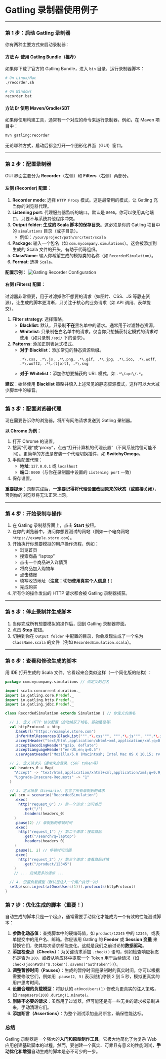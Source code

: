 # Gatling 录制器使用例子

---

### 第 1 步：启动 Gatling 录制器

你有两种主要方式来启动录制器：

#### 方法 A: 使用 Gatling Bundle（推荐）

如果你下载了官方的 Gatling Bundle，进入 `bin` 目录，运行录制器脚本：

```bash
# On Linux/Mac
./recorder.sh

# On Windows
recorder.bat
```

#### 方法 B: 使用 Maven/Gradle/SBT

如果你使用构建工具，通常有一个对应的命令来运行录制器。例如，在 Maven 项目中：

```bash
mvn gatling:recorder
```

无论哪种方式，启动后都会打开一个图形化界面（GUI）窗口。

---

### 第 2 步：配置录制器

GUI 界面主要分为 **Recorder**（左侧）和 **Filters**（右侧）两部分。

#### **左侧 (Recorder) 配置：**

1.  **Recorder mode**: 选择 `HTTP Proxy` 模式。这是最常用的模式，让 Gatling 充当你的浏览器代理。
2.  **Listening port**: 代理服务器监听的端口。默认是 `8000`。你可以使用其他端口，只要不与系统其他程序冲突。
3.  **Output folder**: **生成的 Scala 脚本的保存目录**。这必须是你的 Gatling 项目中的 `simulations` 目录（或子目录）。
    *   例如：`/your/project/path/src/test/scala`
4.  **Package**: 输入一个包名（如 `com.mycompany.simulations`）。这会被添加到生成的 Scala 文件的开头，有助于代码组织。
5.  **ClassName**: 输入你希望生成的模拟类的名称（如 `RecordedSimulation`）。
6.  **Format**: 选择 `Scala`。

**配置示例：**
![Gatling Recorder Configuration](https://gatling.io/docs/gatling/reference/current/visuals/recorder/recorder_basic_settings.png)

#### **右侧 (Filters) 配置：**

过滤器非常重要，用于过滤掉你不想要的请求（如图片、CSS、JS 等静态资源），让生成的脚本更清晰，只关注于核心的业务请求（如 API 调用、表单提交）。

1.  **Filter strategy**: 选择策略。
    *   **Blacklist**: 默认。只录制**不在**黑名单中的请求。通常用于过滤静态资源。
    *   **Whitelist**: 只录制**在**白名单中的请求。仅当你只想捕获特定模式的请求时使用（如只录制 `/api/` 下的请求）。
2.  **Patterns**: 添加正则表达式模式。
    *   **对于 Blacklist**：添加常见的静态资源后缀。
        ```
        .*\.css, .*\.js, .*\.png, .*\.gif, .*\.jpg, .*\.ico, .*\.woff, .*\.woff2, .*\.(t|o)tf, .*\.svg
        ```
    *   **对于 Whitelist**：添加你想要捕获的 URL 模式，如 `.*\/api\/.*`。

**建议**：始终使用 **Blacklist** 策略并填入上述常见的静态资源模式，这样可以大大减少脚本中的噪音。

---

### 第 3 步：配置浏览器代理

现在需要告诉你的浏览器，将所有网络请求发送到 Gatling 录制器。

**以 Chrome 为例：**

1.  打开 Chrome 的设置。
2.  搜索“代理”或“proxy”，点击“打开计算机的代理设置”（不同系统路径可能不同）。更简单的方法是安装一个代理切换插件，如 **SwitchyOmega**。
3.  手动配置代理：
    *   **地址**: `127.0.0.1` 或 `localhost`
    *   **端口**: `8000`（与你在录制器中设置的 `Listening port` 一致）
4.  保存设置。

**重要提示**：录制完成后，**一定要记得将代理设置改回原来的状态（或直接关闭）**，否则你的浏览器将无法正常上网。

---

### 第 4 步：开始录制与操作

1.  在 Gatling 录制器界面上，点击 **Start** 按钮。
2.  在你的浏览器中，访问你想要测试的网站（例如一个电商网站 `https://example.store.com`）。
3.  开始执行你想要模拟的用户操作流程，例如：
    *   浏览首页
    *   搜索商品 “laptop”
    *   点击一个商品进入详情页
    *   将商品加入购物车
    *   点击结账
    *   填写收货地址（**注意：切勿使用真实个人信息！**）
    *   完成购买
4.  所有你的操作发出的 HTTP 请求都会被 Gatling 录制器捕获。

---

### 第 5 步：停止录制并生成脚本

1.  当你完成所有想要模拟的操作后，回到 Gatling 录制器界面。
2.  点击 **Stop** 按钮。
3.  切换到你在 `Output folder` 中配置的目录，你会发现生成了一个名为 `ClassName.scala` 的文件（例如 `RecordedSimulation.scala`）。

---

### 第 6 步：查看和修改生成的脚本

用 IDE 打开生成的 Scala 文件。它看起来会类似这样（一个简化版的结构）：

```scala
package com.mycompany.simulations // 你定义的包名

import scala.concurrent.duration._
import io.gatling.core.Predef._
import io.gatling.http.Predef._
import io.gatling.jdbc.Predef._

class RecordedSimulation extends Simulation { // 你定义的类名

  // 1. 定义 HTTP 协议配置（自动捕获了域名、基础路径等）
  val httpProtocol = http
    .baseUrl("https://example.store.com")
    .inferHtmlResources(BlackList(""".*\.css""", """.*\.js""", """.*\.ico"""), WhiteList())
    .acceptHeader("text/html,application/xhtml+xml,application/xml;q=0.9,*/*;q=0.8")
    .acceptEncodingHeader("gzip, deflate")
    .acceptLanguageHeader("en-US,en;q=0.5")
    .userAgentHeader("Mozilla/5.0 (Macintosh; Intel Mac OS X 10.15; rv:109.0) Gecko/20100101 Firefox/119.0")

  // 2. 定义请求头（通常来自登录、CSRF token等）
  val headers_0 = Map(
    "Accept" -> "text/html,application/xhtml+xml,application/xml;q=0.9,image/avif,image/webp,*/*;q=0.8",
    "Upgrade-Insecure-Requests" -> "1"
  )

  // 3. 定义场景（Scenario），包含了所有录制到的请求
  val scn = scenario("RecordedSimulation")
    .exec(
      http("request_0") // 第一个请求：访问首页
        .get("/")
        .headers(headers_0)
    )
    .pause(2) // 录制到的停顿时间
    .exec(
      http("request_1") // 第二个请求：搜索商品
        .get("/search?q=laptop")
        .headers(headers_0)
    )
    .pause(1, 2) // 停顿时间范围
    .exec(
      http("request_2") // 第三个请求：查看商品详情
        .get("/product/12345")
    )
    // ... 后续更多的请求 ...

  // 4. 设置负载模型（默认是注入一个用户执行一次）
  setUp(scn.inject(atOnceUsers(1))).protocols(httpProtocol)
}
```

### 第 7 步：优化生成的脚本（重要！）

自动生成的脚本只是一个起点，通常需要手动优化才能成为一个有效的性能测试脚本：

1.  **参数化动态值**：查找脚本中的硬编码值，如 `product/12345` 中的 `12345`，或表单提交中的用户名、邮箱。你应该用 Gatling 的 **Feeder** 或 **Session 变量** 来替换它们，使其每次请求都能变化。这就是我们之前讨论的**数据驱动**。
2.  **添加检查点（Checks）**：为关键请求添加 `.check()` 语句，例如检查响应状态码是否为 `200`，或者从响应体中提取一个 Token 用于后续请求（如 `check(jsonPath("$.token").saveAs("authToken"))`）。
3.  **调整暂停时间（Pauses）**：生成的暂停时间是录制时的真实时间。你可以根据需要修改它们，例如用 `.pause(2, 5)` 表示随机停顿 2 到 5 秒，模拟更真实的用户思考时间。
4.  **设置合理的负载模型**：将默认的 `atOnceUsers(1)` 修改为更真实的注入策略，如 `rampUsers(100).during(1.minute)`。
5.  **删除不必要的请求**：虽然用了过滤器，但可能还是有一些无关的请求被录制进来，手动清理它们。
6.  **添加断言（Assertions）**：为整个测试添加全局断言，确保性能达标。

### 总结

Gatling 录制器是一个强大的**入门和原型制作工具**。它极大地简化了为复杂 Web 应用创建基础脚本的过程。然而，要创建一个真实、可靠且有意义的性能测试，**手动优化和增强**自动生成的脚本是必不可少的一步。